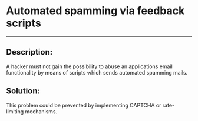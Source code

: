 # Automated spamming via feedback scripts
-------

## Description:

A hacker must not gain the possibility to abuse an applications email functionality by
means of scripts which sends automated spamming mails.

## Solution:

This problem could be prevented by implementing CAPTCHA or rate-limiting mechanisms.
